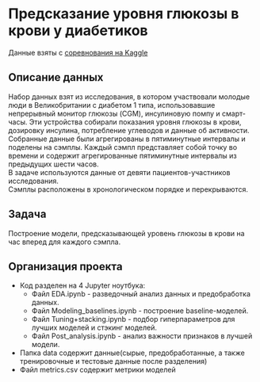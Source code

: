 # Предсказание уровня глюкозы в крови у диабетиков
Данные взяты с [соревнования на Kaggle](https://www.kaggle.com/competitions/brist1d)
## Описание данных
Набор данных взят из исследования, в котором участвовали молодые люди в Великобритании с диабетом 1 типа, использовавшие непрерывный монитор глюкозы (CGM), инсулиновую помпу и смарт-часы. Эти устройства собирали показания уровня глюкозы в крови, дозировку инсулина, потребление углеводов и данные об активности. Собранные данные были агрегированы в пятиминутные интервалы и поделены на сэмплы. Каждый сэмпл представляет собой точку во времени и содержит агрегированные пятиминутные интервалы из предыдущих шести часов. \
В задаче используются данные от девяти пациентов-участников исследования. \
Сэмплы расположены в хронологическом порядке и перекрываются. 
## Задача
Построение модели, предсказывающей уровень глюкозы в крови на час вперед для каждого сэмпла.

## Организация проекта
- Код разделен на 4 Jupyter ноутбука:
  * Файл EDA.ipynb - разведочный анализ данных и предобработка данных.
  * Файл Modeling_baselines.ipynb - построение baseline-моделей.
  * Файл Tuning+stacking.ipynb - подбор гиперпараметров для лучших моделей и стэкинг моделей.
  * Файл Post_analysis.ipynb - анализ важности признаков в лучшей модели.
- Папка data содержит данные(сырые, предобработанные, а также тренировочные и тестовые данные после разделения)
- Файл metrics.csv содержит метрики моделей
